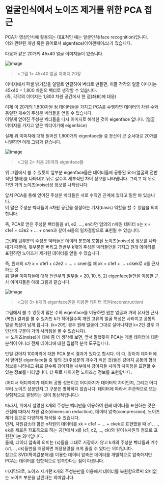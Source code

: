 # 얼굴인식에서 노이즈 제거를 위한 PCA 접근

PCA가 영상인식에 활용되는 대표적인 예는 얼굴인식(face recognition)입니다. <br/>
이와 관련된 개념 혹은 용어로서 eigenface(아이겐페이스)가 있습니다.
 
다음과 같은 20개의 45x40 얼굴 이미지들이 있습니다.
 
![image](https://user-images.githubusercontent.com/83413923/152647258-66609487-717c-48ba-a311-1dd3518d81b7.png)

> <그림 1> 45x40 얼굴 이미지 20장
 
이미지에서 픽셀 밝기값을 일렬로 연결하여 벡터로 만들면, 이들 각각의 얼굴 이미지는 45x40 = 1,800 차원의 벡터로 생각할 수 있습니다.<br/>
(즉, 각각의 이미지는 1,800 차원 공간에서 한 점(좌표)에 대응)
 
이제 이 20개의 1,800차원 점 데이터들을 가지고 PCA를 수행하면 데이터의 차원 수와 동일한 개수의 주성분 벡터들을 얻을 수 있습니다.<br/>
이렇게 얻어진 주성분 벡터들을 다시 이미지로 해석한 것이 eigenface 입니다. (얼굴 이미지를 가지고 얻은 벡터이기에 eigenface)

실제 위 이미지에 대해 얻어진 1,800개의 eigenface들 중 분산이 큰 순서대로  20개를 나열하면 아래 그림과 같습니다.

![image](https://user-images.githubusercontent.com/83413923/152647346-3406bd1d-b2b5-41bc-955b-ea85cdd15dba.png)
> <그림 2> 처음 20개의 eigenface들
 
위 그림에서 볼 수 있듯이 앞부분 eigenface들은 데이터들에 공통된 요소(얼굴의 전반적인 형태)를 나타내고 뒤로 갈수록 세부적인 차이 정보를 나타냅니다. 
그리고 더 뒤로 가면 거의 노이즈(noise)성 정보를 나타냅니다.
 
앞서 PCA를 통해 얻어진 주성분 벡터들은 서로 수직인 관계에 있다고 말한 바 있습니다. <br/>
이 말은 주성분 벡터들이 n차원 공간을 생성하는 기저(basis) 역할을 할 수 있음을 의미합니다. 
 
즉, PCA로 얻은 주성분 벡터들을 e1, e2, ..., en라면 임의의 n차원 데이터 x는 x = c1e1 + c2e2 + ... + cnen과 같이 ei들의 일차결합으로 표현될 수 있습니다.
 
그런데  뒷부분의 주성분 벡터들은 데이터 분포에 포함된 노이즈(noise)성 정보를 나타내기 때문에, 뒷부분은 버리고 전반부 k개의 주성분 벡터들만을 가지고 원래 데이터를 표현하면 노이즈가 제거된 데이터를 얻을 수 있습니다. 
 
즉, 원래의 x가 x = c1e1 + c2e2 + ... + cnen일 때 xk = c1e1 + ... +ckek로 x를 근사하는 것. <br/>
위 얼굴 이미지들에 대해 전반부의 일부(k = 20, 10, 5, 2) eigenface들만을 이용한 근사 이미지들은 아래 그림과 같습니다.

![image](https://user-images.githubusercontent.com/83413923/152647352-e1c2a9e5-9315-4db0-be2d-10a09f51a849.png)
> <그림 3> k개의 eigenface만을 이용한 데이터 복원(reconstruction)

그림에서 볼 수 있듯이 많은 수의 eigenface를 이용하면 원본 얼굴과 거의 유사한 근사(복원) 결과를 볼 수 있지만 k가 작아질수록 개인 고유의 얼굴 특성은 사라지고 공통의 얼굴 특성이 남게 됩니다.
(k=20인 경우 원래 얼굴이 그대로 살아나지만 k=2인 경우 개인간의 구분이 거의 사라짐을 볼 수 있습니다). <br/>
☞ 노이즈(noise)에 대해 좀 더 생각해 보면, 앞서 말했듯이 PCA는 개별 데이터에 대한 분석이 아니라 전체 데이터에 대한 집합적 분석 도구입니다. 
 
 만일 강아지 100마리에 대한 PCA 분석 결과가 있다고 합시다. 이 때, 강아지 데이터에서 얻어진 eigenface들 중 앞의 것(주성분의 개수가 적은 것)들은 강아지 공통의 형태 정보를 나타내고 뒤로 갈수록 강아지들 내부에서 강아지들 사이의 차이점을 표현할 수 있는 정보를 나타냅니다. 더 뒤로 나아가면 노이즈성 정보를 표현합니다. 
 
(어디서 어디까지가 데이터 공통 성분이고 어디까지가 데이터의 차이인지, 그리고 어디부터 노이즈 성분인지 그 구분은 명확하지 않습니다. 데이터에 따라서 주관적으로 또는 실험적으로 결정하는 것이 통상적입니다.) 
 
따라서, 위에서 설명한 k개의 주성분 벡터만을 이용하여 원래 데이터를 표현하는 것은 관점에 따라서 차원 감소(dimension reduction), 데이터 압축(compression), 노이즈 제거 등으로 다양하게 해석될 수 있습니다. <br/>
먼저, 차원감소라 함은 n차원의 데이터를 xk = c1e1 + ... + ckek로 표현했을 때 e1, ..., ek를 새로운 좌표축으로 하는 공간에서 x를 (c1, c2, ..., ck)와 같이 k차원의 점으로 표현한다는 의미입니다. <br/>
둘째, 데이터 압축의 의미는 {x}들을 그대로 저장하지 않고 k개의 주성분 벡터들과 계수 (c1, .., ck)들만을 저장하면 저장용량을 크게 줄일 수 있다는 의미입니다. <br/>
참고로 SVD(특이값분해)를 이용한 데이터 압축은 데이터를 개별적으로 압축하지만 PCA는 데이터를 집합적으로 압축한다는 점이 다릅니다. 

마지막으로, 노이즈 제거란 k개의 주성분만을 이용해서 데이터를 복원함으로써 의미없는 노이즈 부분을 날린다는 의미입니다.
